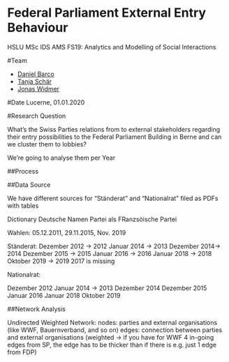 # Federal Parliament External Entry Behaviour

HSLU MSc IDS AMS FS19:  Analytics and Modelling of Social Interactions

#Team
- [Daniel Barco](https://github.com/danielbarco)
- [Tanja Schär](https://github.com/maximumawesomeness)
- [Jonas Widmer](https://github.com/jonwidi)

#Date
Lucerne, 01.01.2020

#Research Question

What’s the Swiss Parties relations from to external stakeholders regarding their entry possibilities to the Federal Parliament Building in Berne and can we cluster them to lobbies? 

We’re going to analyse them per Year

##Process

##Data Source

We have different sources for “Ständerat” and “Nationalrat” filed as PDFs with tables 

Dictionary Deutsche Namen Partei als FRanzsöische Partei

Wahlen: 05.12.2011, 29.11.2015, Nov. 2019

Ständerat: 
Dezember 2012 → 2012
Januar 2014 → 2013 
Dezember 2014→ 2014
Dezember 2015 → 2015
Januar 2016 → 2016
Januar 2018 → 2018
Oktober 2019 → 2019 
2017 is missing

Nationalrat:

Dezember 2012
Januar 2014 → 2013
Dezember 2014
Dezember 2015
Januar 2016
Januar 2018
Oktober 2019

##Network Analysis 

Undirected Weighted Network:
nodes: parties and external organisations (like WWF, Bauernverband, and so on)
edges: connection between parties and external organisations (weighted -> if you have for WWF 4 in-going edges from SP, the edge has to be thicker than if there is e.g. just 1 edge from FDP)
